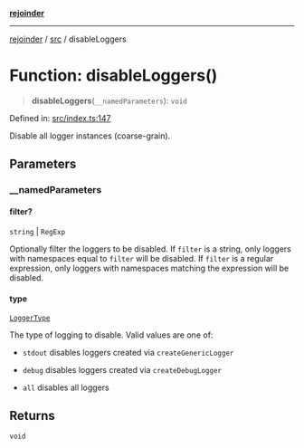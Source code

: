 [**rejoinder**](../../README.md)

***

[rejoinder](../../README.md) / [src](../README.md) / disableLoggers

# Function: disableLoggers()

> **disableLoggers**(`__namedParameters`): `void`

Defined in: [src/index.ts:147](https://github.com/Xunnamius/rejoinder/blob/4c31d61cc2d97962fe915faa47504a4378c59057/src/index.ts#L147)

Disable all logger instances (coarse-grain).

## Parameters

### \_\_namedParameters

#### filter?

`string` \| `RegExp`

Optionally filter the loggers to be disabled. If `filter` is a string, only
loggers with namespaces equal to `filter` will be disabled. If `filter` is
a regular expression, only loggers with namespaces matching the expression
will be disabled.

#### type

[`LoggerType`](../internal/enumerations/LoggerType.md)

The type of logging to disable. Valid values are one of:

- `stdout` disables loggers created via `createGenericLogger`

- `debug` disables loggers created via `createDebugLogger`

- `all` disables all loggers

## Returns

`void`
